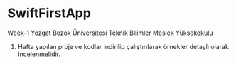# SwiftFirstApp
Week-1
Yozgat Bozok Üniversitesi Teknik Bilimler Meslek Yüksekokulu 
1. Hafta yapılan proje ve kodlar 
indirilip çalıştırılarak örnekler detaylı olarak incelenmelidir. 
